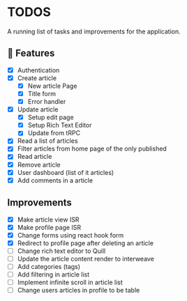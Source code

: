 # TODOS

A running list of tasks and improvements for the application.

## 🚀 Features

- [X] Authentication
- [X] Create article
  - [X] New article Page
  - [X] Title form
  - [X] Error handler
- [X] Update article
  - [X] Setup edit page
  - [X] Setup Rich Text Editor
  - [X] Update from tRPC
- [X] Read a list of articles
- [X] Filter articles from home page of the only published
- [X] Read article
- [X] Remove article
- [X] User dashboard (list of it articles)
- [X] Add comments in a article

## Improvements

- [X] Make article view ISR
- [X] Make profile page ISR
- [X] Change forms using react hook form
- [X] Redirect to profile page after deleting an article
- [ ] Change rich text editor to Quill
- [ ] Update the article content render to interweave
- [ ] Add categories (tags)
- [ ] Add filtering in article list
- [ ] Implement infinite scroll in article list
- [ ] Change users articles in profile to be table
